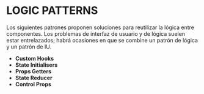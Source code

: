 # LOGIC PATTERNS

Los siguientes patrones proponen soluciones para reutilizar la lógica entre componentes. Los problemas de interfaz de usuario y de lógica suelen estar entrelazados; habrá ocasiones en que se combine un patrón de lógica y un patrón de IU.

- **Custom Hooks**
- **State Initialisers**
- **Props Getters**
- **State Reducer**
- **Control Props**
